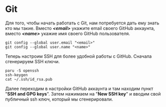 # Git

Для того, чтобы начать работать с Git, нам потребуется дать ему знать кто мы такие. Вместо _**\<email>**_ укажите email своего GitHub аккаунта, вместо _**\<name>**_ укажие имя своего GitHub пользователя.

```shell
git config --global user.email "<email>"
git config --global user.name "<name>"
```

Теперь настроим SSH для более удобной работы с GitHub. Сначала сгенерируем SSH ключи.

```shell
paru -S openssh
ssh-keygen
cat ~/.ssh/id_rsa.pub
```

Далее переходим в настройки GitHub аккаунта и там находим пункт "**SSH and GPG keys**". Затем нажимаем на "**New SSH key**" и вводим свой публичный ssh ключ, который мы сгенерировали.

